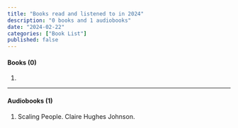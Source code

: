 ```yaml
---
title: "Books read and listened to in 2024"
description: "0 books and 1 audiobooks"
date: "2024-02-22"
categories: ["Book List"]
published: false
---
```


#### Books (0)

1.

---

#### Audiobooks (1)

1. Scaling People. Claire Hughes Johnson.
